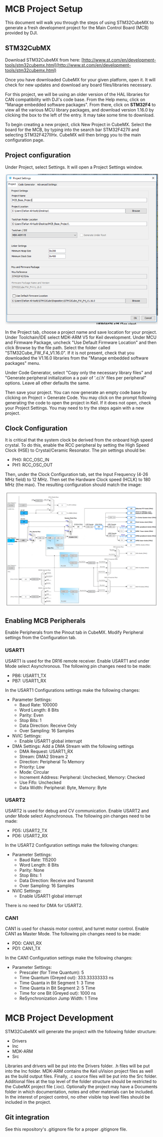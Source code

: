 # MCB Project Setup

This document will walk you through the steps of using STM32CubeMX to generate
a fresh development project for the Main Control Board (MCB) provided by DJI.

## STM32CubMX

Download STM32CubeMX from here:
[http://www.st.com/en/development-tools/stm32cubemx.html](http://www.st.com/en/development-tools/stm32cubemx.html)

Once you have downloaded CubeMX for your given platform, open it.
It will check for new updates and download any board files/libraries necessary.

For this project, we will be using an older version of the HAL libraries for
CAN compatibility with DJI's code base. From the Help menu, click on
"Manage embedded software packages". From there, click on __STM32F4__ to view
all the various MCU library packages, and download version 1.16.0 by clicking
the box to the left of the entry. It may take some time to download.

To begin creating a new project, click New Project in CubeMX.
Select the board for the MCB, by typing into the search bar STM32F427II
and selecting STM32F427IIHx. CubeMX will then bringg you to the main
configuration page.

## Project configuration

Under Project, select Settings. It will open a Project Settings window.

![Project Settings](images/mcb_project_setup/project_settings.png)

In the Project tab, choose a project name and save
location for your project. Under Toolchain/IDE select MDK-ARM V5 for Keil
development. Under MCU and Firmware Package, uncheck "Use Default Firmware
Location" and then click Browse by the file path. Select the folder called
"STM32Cube\_FW\_F4\_V1.16.0". If it is not present, check that you downloaded
the V1.16.0 libraries from the "Manage embedded software packages" menu.

Under Code Generator, select "Copy only the necessary library files" and
"Generate peripheral initialization a a pair of '.c/.h' files per peripheral"
options. Leave all other defaults the same.

Then save your project. You can now generate an empty code base by clicking on
Project > Generate Code. You may click on the prompt following generating the
code to open the project in Keil. If it does not open, check your Project
Settings. You may need to try the steps again with a new project.

## Clock Configuration

It is critical that the system clock be derived from the onboard high speed
crystal. To do this, enable the RCC peripheral by setting the High Speed
Clock (HSE) to Crystal/Ceramic Resonator. The pin settings should be:

- PH0: RCC\_OSC\_IN
- PH1: RCC\_OSC\_OUT

Then, under the Clock Configuration tab, set the Input Frequency (4-26 MHz
field) to 12 MHz. Then set the Hardware Clock speed (HCLK) to
180 MHz (the max). The resulting configuration should match the image:

![CubeMX Clock Configuration Page](images/mcb_project_setup/clock_configuration.png)

## Enabling MCB Peripherals

Enable Peripherals from the Pinout tab in CubeMX.
Modify Peripheral settings from the Configuration tab.

### USART1

USART1 is used for the DR16 remote receiver.
Enable USART1 and under Mode select Asynchronous.
The following pin changes need to be made:

- PB6: USART1\_TX
- PB7: USART1\_RX

In the USART1 Configurations settings make the following changes:

- Parameter Settings:
    - Baud Rate: 100000
    - Word Length: 8 Bits
    - Parity: Even
    - Stop Bits: 1
    - Data Direction: Receive Only
    - Over Sampling: 16 Samples
- NVIC Settings:
    - Enable USART1 global interrupt
- DMA Settings: Add a DMA Stream with the following settings
    - DMA Request: USART1\_RX
    - Stream: DMA2 Stream 2
    - Direction: Peripheral To Memory
    - Priority: Low
    - Mode: Circular
    - Increment Address: Peripheral: Unchecked, Memory: Checked
    - Use Fifo: Unchecked
    - Data Width: Peripheral: Byte, Memory: Byte

### USART2

USART2 is used for debug and CV communication.
Enable USART2 and under Mode select Asynchronous.
The following pin changes need to be made:

- PD5: USART2\_TX
- PD6: USART2\_RX

In the USART2 Configuration settings make the following changes:

- Parameter Settings:
    - Baud Rate: 115200
    - Word Length: 8 Bits
    - Parity: None
    - Stop Bits: 1
    - Data Direction: Receive and Transmit
    - Over Sampling: 16 Samples
- NVIC Settings:
    - Enable USART1 global interrupt

There is no need for DMA for USART2.

### CAN1

CAN1 is used for chassis motor control, and turret motor control.
Enable CAN1 as Master Mode.
The following pin changes need to be made:

- PD0: CAN1\_RX
- PD1: CAN1\_TX

In the CAN1 Configuration settings make the following changes:

- Parameter Settings:
    - Prescaler (for Time Quantum): 5
    - Time Quantum (Greyed out): 333.33333333 ns
    - Time Quanta in Bit Segment 1: 3 Time
    - Time Quanta in Bit Segment 2: 5 Time
    - Time for one Bit (Greyed out): 1000 ns
    - ReSynchronization Jump Width: 1 Time

# MCB Project Development

STM32CubeMX will generate the project with the following folder structure:

- Drivers
- Inc
- MDK-ARM
- Src

Libraries and drivers will be put into the Drivers folder. .h files will be
put into the Inc folder. MDK-ARM contains the Keil uVision project files as
well as the build output files. Finally, .c source files will be put into
the Src folder. Additional files at the top level of the folder structure
should be restricted to the CubeMX project file (.ioc). Optionally the project
may have a Documents folder in which documentation, notes and other materials
can be included. In the interest of project control, no other visible top level
files should be included in the project.

## Git integration

See this repository's .gitignore file for a proper .gitignore file.


